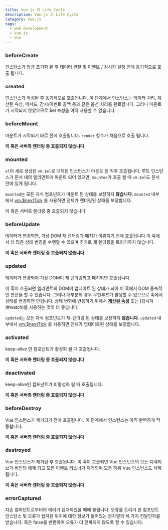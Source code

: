 ```yaml
---
title: Vue.js 의 Life Cycle
description: Vue.js 의 Life Cycle
category: vue.js
tags:
  - web development
  - Vue.js
  - Vue
---
```


### beforeCreate

인스턴스가 방금 초기화 된 후 데이터 관찰 및 이벤트 / 감시자 설정 전에 동기적으로 호출 됩니다.

### created

인스턴스가 작성된 후 동기적으로 호출됩니다. 이 단계에서 인스턴스는 데이터 처리, 계산된 속성, 메서드, 감시/이벤트 콜백 등과 같은 옵션 처리를 완료합니다. 그러나 마운트가 시작되지 않았으므로 $el 속성을 아직 사용할 수 없습니다.

### beforeMount

마운트가 시작되기 바로 전에 호출됩니다. `render` 함수가 처음으로 호출 됩니다.

**이 훅은 서버측 렌더링 중 호출되지 않습니다**

### mounted

`el`이 새로 생성된 `vm.$el`로 대체된 인스턴스가 마운트 된 직후 호출됩니다. 루트 인스턴스가 문서 내의 엘리먼트에 마운트 되어 있으면, `mounted`가 호출 될 때 `vm.$el`도 문서 안에 있게 됩니다.

`mounted`는 모든 자식 컴포넌트가 마운트 된 상태를 보장하지 **않습니다**. `mounted` 내부에서 [vm.$nextTick](https://kr.vuejs.org/v2/api/#vm-nextTick) 를 사용하면 전체가 렌더링된 상태를 보장합니다.

이 훅은 서버측 렌더링 중 호출되지 않습니다

### beforeUpdate

데이터가 변경되면, 가상 DOM 재 렌더링과 패치가 이뤄지기 전에 호출됩니다.이 훅에서 더 많은 상태 변경을 수행할 수 있으며 추가로 재 렌더링을 트리거하지 않습니다.

**이 훅은 서버측 렌더링 중 호출되지 않습니다**

### updated

데이터가 변경되어 가상 DOM이 재 렌더링되고 패치되면 호출됩니다.

이 훅이 호출되면 엘리먼트의 DOM이 업데이트 된 상태가 되어 이 훅에서 DOM 종속적인 연산을 할 수 있습니다. 그러나 대부분의 경우 무한루프가 발생할 수 있으므로 훅에서 상태를 변경하면 안됩니다. 상태 변화에 반응하기 위해서 **[계산된 속성](https://kr.vuejs.org/v2/api/#computed)** 또는 [감시자(#watch)를 사용하는 것이 더 좋습니다.

`updated`는 모든 자식 컴포넌트가 재-렌더링 된 상태를 보장하지 **않습니다**. `updated` 내부에서 [vm.$nextTick](https://kr.vuejs.org/v2/api/#vm-nextTick) 를 사용하면 전체가 업데이트된 상태를 보장합니다.

### activated

keep-alive 인 컴포넌트가 활성화 될 때 호출됩니다.

**이 훅은 서버측 렌더링 중 호출되지 않습니다**

### deactivated

keep-alive인 컴포넌트가 비활성화 될 때 호출됩니다.

**이 훅은 서버측 렌더링 중 호출되지 않습니다**

### beforeDestroy

Vue 인스턴스가 제거되기 전에 호출됩니다. 이 단계에서 인스턴스는 아직 완벽하게 작동합니다.

**이 훅은 서버측 렌더링 중 호출되지 않습니다**

### destroyed

Vue 인스턴스가 제거된 후 호출됩니다. 이 훅이 호출되면 Vue 인스턴스의 모든 디렉티브가 바인딩 해제 되고 모든 이벤트 리스너가 제거되며 모든 하위 Vue 인스턴스도 삭제됩니다.

**이 훅은 서버측 렌더링 중 호출되지 않습니다**

### errorCaptured

자손 컴퍼넌트로부터의 에러가 캡처되었을 때에 불립니다. 오류를 트리거 한 컴포넌트 인스턴스 및 오류가 캡처된 위치에 대한 정보가 들어있는 문자열의 세 가지 전달인자를 받습니다. 훅은 false를 반환하여 오류가 더 전파되지 않도록 할 수 있습니다.
